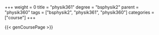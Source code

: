 +++
weight = 0
title = "physik361"
degree = "bsphysik2"
parent = "physik360"
tags = ["bsphysik2", "physik361", "physik360"]
categories = ["course"]
+++

{{< genCoursePage >}}
